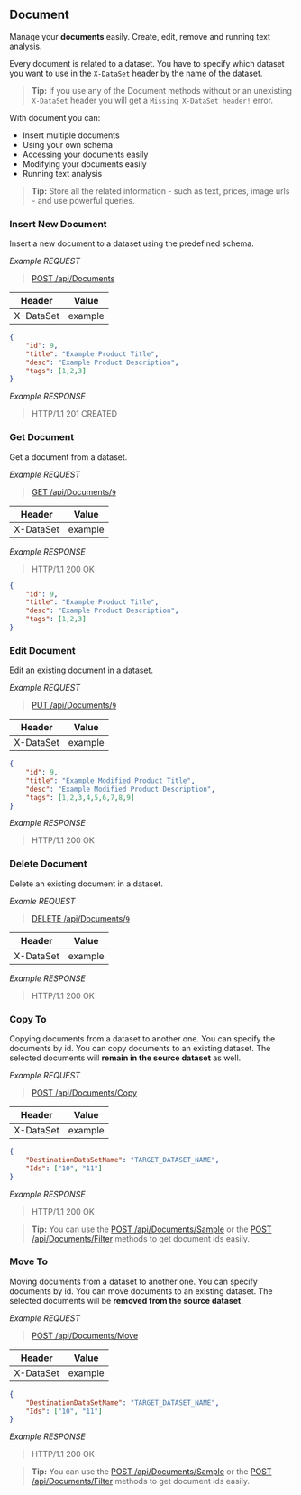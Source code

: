 ## Document
Manage your **documents** easily. Create, edit, remove and running text analysis.

Every document is related to a dataset. You have to specify which dataset you want to use in the `X-DataSet` header by the name of the dataset.

> **Tip:** If you use any of the Document methods without or an unexisting `X-DataSet` header you will get a `Missing X-DataSet header!` error.

With document you can:
* Insert multiple documents
* Using your own schema
* Accessing your documents easily
* Modifying your documents easily
* Running text analysis

> **Tip:** Store all the related information - such as text, prices, image urls - and use powerful queries.

### Insert New Document
Insert a new document to a dataset using the predefined schema.

*Example REQUEST*
> [POST /api/Documents](#operation--api-Documents-post)
>
Header   |Value
---------|---
X-DataSet|example
>
```JSON
{
    "id": 9,
    "title": "Example Product Title",
    "desc": "Example Product Description",
    "tags": [1,2,3]
}
```

*Example RESPONSE*
> HTTP/1.1 201 CREATED

### Get Document
Get a document from a dataset.

*Example REQUEST*
> [GET /api/Documents/`9`](#operation--api-Documents-get)
>
Header   |Value
---------|---
X-DataSet|example

*Example RESPONSE*
> HTTP/1.1 200 OK
```JSON
{
    "id": 9,
    "title": "Example Product Title",
    "desc": "Example Product Description",
    "tags": [1,2,3]
}
```

### Edit Document
Edit an existing document in a dataset.

*Example REQUEST*
> [PUT /api/Documents/`9`](#operation--api-Documents-put)
>
Header   |Value
---------|---
X-DataSet|example
```JSON
{
    "id": 9,
    "title": "Example Modified Product Title",
    "desc": "Example Modified Product Description",
    "tags": [1,2,3,4,5,6,7,8,9]
}
```

*Example RESPONSE*
> HTTP/1.1 200 OK

### Delete Document
Delete an existing document in a dataset.

*Examle REQUEST*
> [DELETE /api/Documents/`9`](#operation--api-Documents-delete)
>
Header   |Value
---------|---
X-DataSet|example


*Example RESPONSE*
> HTTP/1.1 200 OK

### Copy To
Copying documents from a dataset to another one. You can specify the documents by id. You can copy documents to an existing dataset.
The selected documents will **remain in the source dataset** as well.

*Example REQUEST*
> [POST /api/Documents/Copy](#operation--api-Documents-Copy-post)
>
Header   |Value
---------|---
X-DataSet|example
```JSON
{
    "DestinationDataSetName": "TARGET_DATASET_NAME",
    "Ids": ["10", "11"]
}
```

*Example RESPONSE*
> HTTP/1.1 200 OK

> **Tip:** You can use the [POST /api/Documents/Sample](#operation--api-Documents-Sample-post) or the [POST /api/Documents/Filter](#operation--api-Documents-Filter-post) methods to get document ids easily.

### Move To

Moving documents from a dataset to another one. You can specify documents by id. You can move documents to an existing dataset. 
The selected documents will be **removed from the source dataset**.

*Example REQUEST*
> [POST /api/Documents/Move](#operation--api-Documents-Move-post)
>
Header   |Value
---------|---
X-DataSet|example
```JSON
{
    "DestinationDataSetName": "TARGET_DATASET_NAME",
    "Ids": ["10", "11"]
}
```

*Example RESPONSE*
> HTTP/1.1 200 OK

> **Tip:** You can use the [POST /api/Documents/Sample](#operation--api-Documents-Sample-post) or the [POST /api/Documents/Filter](#operation--api-Documents-Filter-post) methods to get document ids easily.
